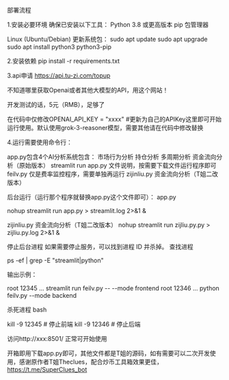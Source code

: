 
部署流程

1.安装必要环境
确保已安装以下工具：
Python 3.8 或更高版本
pip 包管理器

Linux (Ubuntu/Debian)
更新系统包：
sudo apt update
sudo apt upgrade
sudo apt install python3 python3-pip

2.安装依赖
pip install -r requirements.txt

3.api申请
https://api.tu-zi.com/topup

不知道哪里获取Openai或者其他大模型的API，用这个网站！

开发测试的话，5元（RMB），足够了

在代码中仅修改OPENAI_API_KEY = "xxxx" #更新为自己的APIKey这里即可开始运行使用。默认使用grok-3-reasoner模型，需要其他请在代码中修改替换

4.运行需要使用命令行：

app.py包含4个AI分析系统包含：
市场行为分析
持仓分析
多周期分析
资金流向分析（原始版本）
streamlit run app.py
文件说明，按需要下载文件运行程序即可
feilv.py 仅是费率监控程序，需要单独再运行
zijinliu.py 资金流向分析（T姐二改版本）


后台运行（运行那个程序就替换app.py这个文件即可）：
app.py

nohup streamlit run app.py > streamlit.log 2>&1 &



zijinliu.py 资金流向分析（T姐二改版本）
nohup streamlit run zijliu.py.py > zijliu.py.log 2>&1 &

停止后台进程
如果需要停止服务，可以找到进程 ID 并杀掉。
查找进程

ps -ef | grep -E "streamlit|python"

输出示例：

root  12345  ...  streamlit run feilv.py -- --mode frontend
root  12346  ...  python feilv.py --mode backend

杀死进程
bash

kill -9 12345  # 停止前端
kill -9 12346  # 停止后端





访问http://xxx:8501/
正常可开始使用

开箱即用下载app.py即可，其他文件都是T姐的源码，如有需要可以二次开发使用，感谢原作者T姐Theclues，配合炒币工具箱效果更佳，https://t.me/SuperClues_bot



